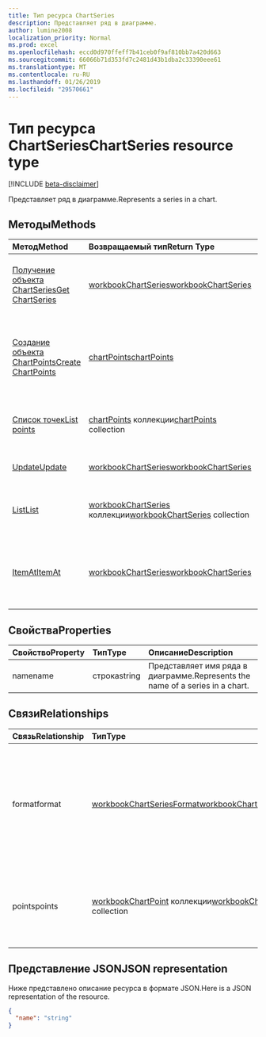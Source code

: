 ```yaml
---
title: Тип ресурса ChartSeries
description: Представляет ряд в диаграмме.
author: lumine2008
localization_priority: Normal
ms.prod: excel
ms.openlocfilehash: eccd0d970ffeff7b41ceb0f9af810bb7a420d663
ms.sourcegitcommit: 66066b71d353fd7c2481d43b1dba2c33390eee61
ms.translationtype: MT
ms.contentlocale: ru-RU
ms.lasthandoff: 01/26/2019
ms.locfileid: "29570661"
---
```

# <a name="chartseries-resource-type"></a><span data-ttu-id="32071-103">Тип ресурса ChartSeries</span><span class="sxs-lookup"><span data-stu-id="32071-103">ChartSeries resource type</span></span>

[!INCLUDE [beta-disclaimer](../../includes/beta-disclaimer.md)]

<span data-ttu-id="32071-104">Представляет ряд в диаграмме.</span><span class="sxs-lookup"><span data-stu-id="32071-104">Represents a series in a chart.</span></span>


## <a name="methods"></a><span data-ttu-id="32071-105">Методы</span><span class="sxs-lookup"><span data-stu-id="32071-105">Methods</span></span>

| <span data-ttu-id="32071-106">Метод</span><span class="sxs-lookup"><span data-stu-id="32071-106">Method</span></span>           | <span data-ttu-id="32071-107">Возвращаемый тип</span><span class="sxs-lookup"><span data-stu-id="32071-107">Return Type</span></span>    |<span data-ttu-id="32071-108">Описание</span><span class="sxs-lookup"><span data-stu-id="32071-108">Description</span></span>|
|:---------------|:--------|:----------|
|[<span data-ttu-id="32071-109">Получение объекта ChartSeries</span><span class="sxs-lookup"><span data-stu-id="32071-109">Get ChartSeries</span></span>](../api/chartseries-get.md) | [<span data-ttu-id="32071-110">workbookChartSeries</span><span class="sxs-lookup"><span data-stu-id="32071-110">workbookChartSeries</span></span>](chartseries.md) |<span data-ttu-id="32071-111">Чтение свойств и связей объекта chartSeries.</span><span class="sxs-lookup"><span data-stu-id="32071-111">Read properties and relationships of chartSeries object.</span></span>|
|[<span data-ttu-id="32071-112">Создание объекта ChartPoints</span><span class="sxs-lookup"><span data-stu-id="32071-112">Create ChartPoints</span></span>](../api/chartseries-post-points.md) |[<span data-ttu-id="32071-113">chartPoints</span><span class="sxs-lookup"><span data-stu-id="32071-113">chartPoints</span></span>](chartpoint.md)| <span data-ttu-id="32071-114">Создание объекта ChartPoints путем добавления в коллекцию точек.</span><span class="sxs-lookup"><span data-stu-id="32071-114">Create a new ChartPoints by posting to the points collection.</span></span>|
|[<span data-ttu-id="32071-115">Список точек</span><span class="sxs-lookup"><span data-stu-id="32071-115">List points</span></span>](../api/chartseries-list-points.md) |<span data-ttu-id="32071-116">[chartPoints](chartpoint.md) коллекции</span><span class="sxs-lookup"><span data-stu-id="32071-116">[chartPoints](chartpoint.md) collection</span></span>| <span data-ttu-id="32071-117">Получение коллекции объектов ChartPoints.</span><span class="sxs-lookup"><span data-stu-id="32071-117">Get a ChartPoints object collection.</span></span>|
|[<span data-ttu-id="32071-118">Update</span><span class="sxs-lookup"><span data-stu-id="32071-118">Update</span></span>](../api/chartseries-update.md) | [<span data-ttu-id="32071-119">workbookChartSeries</span><span class="sxs-lookup"><span data-stu-id="32071-119">workbookChartSeries</span></span>](chartseries.md) |<span data-ttu-id="32071-120">Обновление объекта ChartSeries.</span><span class="sxs-lookup"><span data-stu-id="32071-120">Update ChartSeries object.</span></span> |
|[<span data-ttu-id="32071-121">List</span><span class="sxs-lookup"><span data-stu-id="32071-121">List</span></span>](../api/chartseries-list.md) | <span data-ttu-id="32071-122">[workbookChartSeries](chartseries.md) коллекции</span><span class="sxs-lookup"><span data-stu-id="32071-122">[workbookChartSeries](chartseries.md) collection</span></span> |<span data-ttu-id="32071-123">Получение коллекции объектов chartSeries.</span><span class="sxs-lookup"><span data-stu-id="32071-123">Get chartSeries object collection.</span></span> |
|[<span data-ttu-id="32071-124">ItemAt</span><span class="sxs-lookup"><span data-stu-id="32071-124">ItemAt</span></span>](../api/chartseriescollection-itemat.md)|[<span data-ttu-id="32071-125">workbookChartSeries</span><span class="sxs-lookup"><span data-stu-id="32071-125">workbookChartSeries</span></span>](chartseries.md)|<span data-ttu-id="32071-126">Возвращает ряд на основании сведений о его позиции в коллекции.</span><span class="sxs-lookup"><span data-stu-id="32071-126">Retrieves a series based on its position in the collection</span></span>|

## <a name="properties"></a><span data-ttu-id="32071-127">Свойства</span><span class="sxs-lookup"><span data-stu-id="32071-127">Properties</span></span>
| <span data-ttu-id="32071-128">Свойство</span><span class="sxs-lookup"><span data-stu-id="32071-128">Property</span></span>     | <span data-ttu-id="32071-129">Тип</span><span class="sxs-lookup"><span data-stu-id="32071-129">Type</span></span>   |<span data-ttu-id="32071-130">Описание</span><span class="sxs-lookup"><span data-stu-id="32071-130">Description</span></span>|
|:---------------|:--------|:----------|
|<span data-ttu-id="32071-131">name</span><span class="sxs-lookup"><span data-stu-id="32071-131">name</span></span>|<span data-ttu-id="32071-132">строка</span><span class="sxs-lookup"><span data-stu-id="32071-132">string</span></span>|<span data-ttu-id="32071-133">Представляет имя ряда в диаграмме.</span><span class="sxs-lookup"><span data-stu-id="32071-133">Represents the name of a series in a chart.</span></span>|

## <a name="relationships"></a><span data-ttu-id="32071-134">Связи</span><span class="sxs-lookup"><span data-stu-id="32071-134">Relationships</span></span>
| <span data-ttu-id="32071-135">Связь</span><span class="sxs-lookup"><span data-stu-id="32071-135">Relationship</span></span> | <span data-ttu-id="32071-136">Тип</span><span class="sxs-lookup"><span data-stu-id="32071-136">Type</span></span>   |<span data-ttu-id="32071-137">Описание</span><span class="sxs-lookup"><span data-stu-id="32071-137">Description</span></span>|
|:---------------|:--------|:----------|
|<span data-ttu-id="32071-138">format</span><span class="sxs-lookup"><span data-stu-id="32071-138">format</span></span>|[<span data-ttu-id="32071-139">workbookChartSeriesFormat</span><span class="sxs-lookup"><span data-stu-id="32071-139">workbookChartSeriesFormat</span></span>](chartseriesformat.md)|<span data-ttu-id="32071-p101">Представляет форматирование ряда диаграммы, включая формат заливки и линий. Только для чтения.</span><span class="sxs-lookup"><span data-stu-id="32071-p101">Represents the formatting of a chart series, which includes fill and line formatting. Read-only.</span></span>|
|<span data-ttu-id="32071-142">points</span><span class="sxs-lookup"><span data-stu-id="32071-142">points</span></span>|<span data-ttu-id="32071-143">[workbookChartPoint](chartpoint.md) коллекции</span><span class="sxs-lookup"><span data-stu-id="32071-143">[workbookChartPoint](chartpoint.md) collection</span></span>|<span data-ttu-id="32071-p102">Представляет коллекцию всех точек в ряду. Только для чтения.</span><span class="sxs-lookup"><span data-stu-id="32071-p102">Represents a collection of all points in the series. Read-only.</span></span>|

## <a name="json-representation"></a><span data-ttu-id="32071-146">Представление JSON</span><span class="sxs-lookup"><span data-stu-id="32071-146">JSON representation</span></span>

<span data-ttu-id="32071-147">Ниже представлено описание ресурса в формате JSON.</span><span class="sxs-lookup"><span data-stu-id="32071-147">Here is a JSON representation of the resource.</span></span>

<!-- {
  "blockType": "resource",
  "baseType": "microsoft.graph.entity",
  "optionalProperties": [

  ],
  "@odata.type": "microsoft.graph.workbookChartSeries"
}-->

```json
{
  "name": "string"
}

```

<!-- uuid: 8fcb5dbc-d5aa-4681-8e31-b001d5168d79
2015-10-25 14:57:30 UTC -->
<!--
{
  "type": "#page.annotation",
  "description": "ChartSeries resource",
  "keywords": "",
  "section": "documentation",
  "tocPath": "",
  "suppressions": [
    "Error: /api-reference/beta/resources/chartseries.md:\r\n      Exception processing links.\r\n    System.ArgumentException: Link Definition was null. Link text: !INCLUDE [beta-disclaimer](../../includes/beta-disclaimer.md)\r\n      at ApiDoctor.Validation.DocFile.get_LinkDestinations()\r\n      at ApiDoctor.Validation.DocSet.ValidateLinks(Boolean includeWarnings, String[] relativePathForFiles, IssueLogger issues, Boolean requireFilenameCaseMatch, Boolean printOrphanedFiles)"
  ]
}
-->
